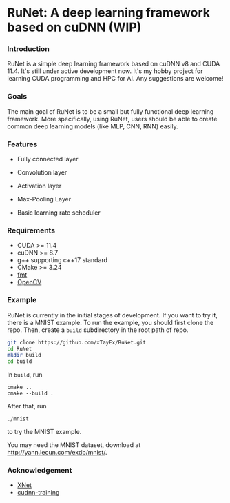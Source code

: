 # RuNet: A deep learning framework based on cuDNN (WIP)

### Introduction

RuNet is a simple deep learning framework based on cuDNN v8 and CUDA 11.4. It's still under active development now. It's my hobby project for learning CUDA programming and HPC for AI. Any suggestions are welcome!

### Goals

The main goal of RuNet is to be a small but fully functional deep learning framework. More specifically, using RuNet, users should be able to create common deep learning models (like MLP, CNN, RNN) easily.

### Features

* Fully connected layer

* Convolution layer

* Activation layer

* Max-Pooling Layer

* Basic learning rate scheduler

### Requirements

* CUDA >= 11.4
* cuDNN >= 8.7
* g++ supporting c++17 standard
* CMake >= 3.24
* [fmt](https://fmt.dev/latest/index.html)
* [OpenCV](https://opencv.org/)

### Example

RuNet is currently in the initial stages of development. If you want to try it, there is a MNIST example. To run the example, you should first clone the repo. Then, create a `build` subdirectory in the root path of repo.

```bash
git clone https://github.com/xTayEx/RuNet.git
cd RuNet
mkdir build
cd build
```

In `build`, run

```b
cmake ..
cmake --build .
```

After that, run

```
./mnist
```

to try the MNIST example.

You may need the MNIST dataset, download at http://yann.lecun.com/exdb/mnist/.

 ### Acknowledgement

* [XNet](https://github.com/lyx-x/XNet) 
*  [cudnn-training](https://github.com/tbennun/cudnn-training)
